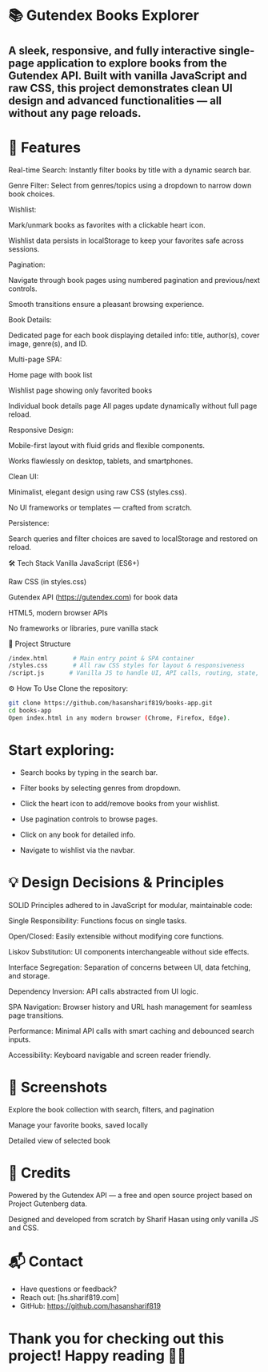 # 📚 Gutendex Books Explorer
## A sleek, responsive, and fully interactive single-page application to explore books from the Gutendex API. Built with vanilla JavaScript and raw CSS, this project demonstrates clean UI design and advanced functionalities — all without any page reloads.

# 🚀 Features
Real-time Search: Instantly filter books by title with a dynamic search bar.

Genre Filter: Select from genres/topics using a dropdown to narrow down book choices.

Wishlist:

Mark/unmark books as favorites with a clickable heart icon.

Wishlist data persists in localStorage to keep your favorites safe across sessions.

Pagination:

Navigate through book pages using numbered pagination and previous/next controls.

Smooth transitions ensure a pleasant browsing experience.

Book Details:

Dedicated page for each book displaying detailed info: title, author(s), cover image, genre(s), and ID.

Multi-page SPA:

Home page with book list

Wishlist page showing only favorited books

Individual book details page
All pages update dynamically without full page reload.

Responsive Design:

Mobile-first layout with fluid grids and flexible components.

Works flawlessly on desktop, tablets, and smartphones.

Clean UI:

Minimalist, elegant design using raw CSS (styles.css).

No UI frameworks or templates — crafted from scratch.

Persistence:

Search queries and filter choices are saved to localStorage and restored on reload.

🛠️ Tech Stack
Vanilla JavaScript (ES6+)

Raw CSS (in styles.css)

Gutendex API (https://gutendex.com) for book data

HTML5, modern browser APIs

No frameworks or libraries, pure vanilla stack

📁 Project Structure
```bash
/index.html       # Main entry point & SPA container
/styles.css       # All raw CSS styles for layout & responsiveness
/script.js       # Vanilla JS to handle UI, API calls, routing, state, and localStorage
```

⚙️ How To Use
Clone the repository:

```bash
git clone https://github.com/hasansharif819/books-app.git
cd books-app
Open index.html in any modern browser (Chrome, Firefox, Edge).
```

# Start exploring:

* Search books by typing in the search bar.

* Filter books by selecting genres from dropdown.

* Click the heart icon to add/remove books from your wishlist.

* Use pagination controls to browse pages.

* Click on any book for detailed info.

* Navigate to wishlist via the navbar.

# 💡 Design Decisions & Principles
SOLID Principles adhered to in JavaScript for modular, maintainable code:

Single Responsibility: Functions focus on single tasks.

Open/Closed: Easily extensible without modifying core functions.

Liskov Substitution: UI components interchangeable without side effects.

Interface Segregation: Separation of concerns between UI, data fetching, and storage.

Dependency Inversion: API calls abstracted from UI logic.

SPA Navigation:
Browser history and URL hash management for seamless page transitions.

Performance:
Minimal API calls with smart caching and debounced search inputs.

Accessibility:
Keyboard navigable and screen reader friendly.

# 📸 Screenshots

Explore the book collection with search, filters, and pagination


Manage your favorite books, saved locally


Detailed view of selected book

# 🙌 Credits
Powered by the Gutendex API — a free and open source project based on Project Gutenberg data.

Designed and developed from scratch by Sharif Hasan using only vanilla JS and CSS.

# 📬 Contact
* Have questions or feedback?
* Reach out: [hs.sharif819.com]
* GitHub: https://github.com/hasansharif819

# Thank you for checking out this project! Happy reading 📖✨
